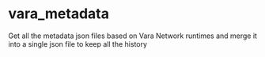 # vara_metadata
Get all the metadata json files based on Vara Network runtimes and merge it into a single json file to keep all the history
